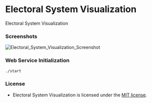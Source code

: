 # Electoral System Visualization
Electoral System Visualization

### Screenshots
![Electoral_System_Visualization_Screenshot](https://cloud.githubusercontent.com/assets/7763904/11633429/21973a00-9cd9-11e5-8fff-fcb47cc08aa1.png)

### Web Service Initialization
```Bash
./start
```

### License
* Electoral System Visualization is licensed under the [MIT license](https://www.github.com/elailai94/Electoral-System-Visualization/blob/master/LICENSE.md).

